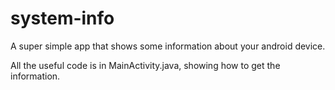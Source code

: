 # system-info

A super simple app that shows some information about your android device.

All the useful code is in MainActivity.java, showing how to get the information.

